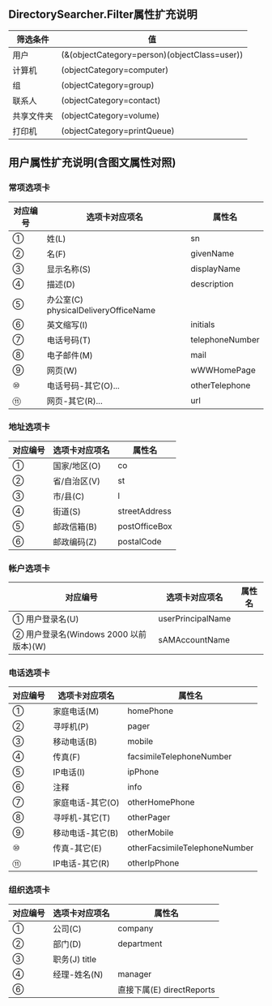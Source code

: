 ## DirectorySearcher.Filter属性扩充说明
| 筛选条件 | 值             |
| --------- | ------------ |
| 用户       | (&(objectCategory=person)(objectClass=user)) |
| 计算机     | (objectCategory=computer)  |
| 组         | (objectCategory=group)     |
| 联系人     | (objectCategory=contact)    |
| 共享文件夹 | (objectCategory=volume)     |
| 打印机     | (objectCategory=printQueue) |

## 用户属性扩充说明(含图文属性对照)
### 常项选项卡
| 对应编号 | 选项卡对应项名 |属性名|
| --------- | ------------ |------------ |
|①	|姓(L)	|sn          |                           
|②	|名(F)	|givenName     |                         
|③	|显示名称(S)	|displayName   |                         
|④	|描述(D)	|description |                           
|⑤	|办公室(C)	physicalDeliveryOfficeName    |         
|⑥	|英文缩写(I)	|initials       |                        
|⑦	|电话号码(T)	|telephoneNumber      |                  
|⑧	|电子邮件(M)	|mail      |                             
|⑨	|网页(W)|	wWWHomePage            |                
|⑩	|电话号码-其它(O)...	|otherTelephone       |                  
|⑪	|网页-其它(R)...	|url  |
### 地址选项卡
|对应编号	|选项卡对应项名	|属性名|
| --------- | ------------ |------------ |
|①	|国家/地区(O)	|co         |                             
|②	|省/自治区(V)	|st   |                                   
|③	|市/县(C)	|l||
|④	|街道(S)	|streetAddress|
|⑤	|邮政信箱(B)	|postOfficeBox|
|⑥	|邮政编码(Z)	|postalCode|
### 帐户选项卡
对应编号|	选项卡对应项名	|属性名|
| --------- | ------------ |------------ |
|①	用户登录名(U)	|userPrincipalName|
|②	用户登录名(Windows 2000 以前版本)(W)|	sAMAccountName|
### 电话选项卡
对应编号	|选项卡对应项名	|属性名|
| --------- | ------------ |------------ |
|①	 |家庭电话(M)	|homePhone     |                          
|②	|寻呼机(P)	|pager
|③	|移动电话(B)|	mobile|
|④	|传真(F)	|facsimileTelephoneNumber|
|⑤	|IP电话(I)	|ipPhone|
|⑥	|注释	|info|
|⑦	|家庭电话-其它(O) 	|otherHomePhone       |                   
|⑧	|寻呼机-其它(T)	|otherPager                              
|⑨	|移动电话-其它(B)	|otherMobile                             
|⑩	|传真-其它(E)	|otherFacsimileTelephoneNumber           
|⑪	|IP电话-其它(R)	|otherIpPhone      
### 组织选项卡
|对应编号	|选项卡对应项名	|属性名|
| --------- | ------------ |------------ |
|①	|公司(C)                             | 	company      |                            
|②	|部门(D)   	|department         |   
|③	|职务(J)                        	title|
|④	|经理-姓名(N)     |  	manager  |                 
|⑥	||直接下属(E)	directReports|
